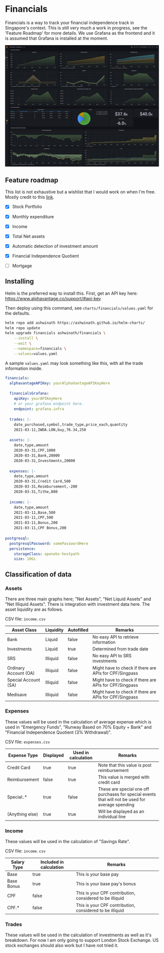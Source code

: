 # Financials

Financials is a way to track your financial independence track in Singapore's context. This is still very much a work in progress, see the 'Feature Roadmap' for more details. We use Grafana as the frontend and it is assumed that Grafana is installed at the moment.

![](./img/sample-screenshot.png)

## Feature roadmap

This list is not exhaustive but a wishlist that I would work on when I'm free. Mostly credit to this [link](https://www.reddit.com/r/singaporefi/comments/p9p668/the_vital_ratios_to_track_on_your_journey_to/).

- [x] Stock Portfolio
- [x] Monthly expenditure
- [x] Income
- [x] Total Net assets
- [x] Automatic detection of investment amount
- [x] Financial Independence Quotient
- [ ] Mortgage


## Installing

Helm is the preferred way to install this. First, get an API key here: https://www.alphavantage.co/support/#api-key

Then deploy using this command, see `charts/financials/values.yaml` for the defaults.

```bash
helm repo add ashwinath https://ashwinath.github.io/helm-charts/
helm repo update
helm upgrade financials ashwinath/financials \
    --install \
    --wait \
    --namespace=financials \
    --values=values.yaml
```

A sample `values.yaml` may look something like this, with all the trade information inside.

```yaml
financials:
  alphavantageAPIKey: yourAlphaVantageAPIKeyHere

  financialsGrafana:
    apiKey: yourAPIKeyHere
    # or your grafana endpoint here.
    endpoint: grafana.infra

  trades: |-
    date_purchased,symbol,trade_type,price_each,quantity
    2021-03-11,IWDA.LON,buy,76.34,250

  assets: |-
    date,type,amount
    2020-03-31,CPF,1000
    2020-03-31,Bank,20000
    2020-03-31,Investments,20000

  expenses: |-
    date,type,amount
    2020-03-31,Credit Card,500
    2020-03-31,Reimbursement,-200
    2020-03-31,Tithe,800

  income: |-
    date,type,amount
    2021-03-11,Base,500
    2021-03-11,CPF,500
    2021-03-11,Bonus,200
    2021-03-11,CPF Bonus,200

postgresql:
  postgresqlPassword: somePasswordHere
  persistence:
    storageClass: openebs-hostpath
    size: 10Gi
```

## Classification of data

### Assets

There are three main graphs here; "Net Assets", "Net Liquid Assets" and "Net Illiquid Assets". There is integration with investment data here. The asset liquidity are as follows.

CSV file: `income.csv`

| Asset Class           | Liquidity | Autofilled | Remarks                                                |
| --------------------- | --------- | ---------- | ------------------------------------------------------ |
| Bank                  | Liquid    | false      | No easy API to retrieve information                    |
| Investments           | Liquid    | true       | Determined from trade date                             |
| SRS                   | Illiquid  | false      | No easy API to SRS investments                         |
| Ordinary Account (OA) | Illiquid  | false      | Might have to check if there are APIs for CPF/Singpass |
| Special Account (SA)  | Illiquid  | false      | Might have to check if there are APIs for CPF/Singpass |
| Medisave              | Illiquid  | false      | Might have to check if there are APIs for CPF/Singpass |

### Expenses

These values will be used in the calculation of average expense which is used in "Emergency Funds", "Runway Based on 70% Equity + Bank" and "Financial Independence Quotient (3% Withdrawal)".

CSV file: `expenses.csv`

| Expense Type    | Displayed | Used in calculation | Remarks                                                                                           |
| ----------------| --------- | ------------------- | ------------------------------------------------------------------------------------------------- |
| Credit Card     | true      | true                | Note that this value is post reimbursement                                                        |
| Reimbursement   | false     | true                | This value is merged with credit card                                                             |
| Special:.\*     | true      | false               | These are special one off purchases for special events that will not be used for average spending |
| (Anything else) | true      | true                | Will be displayed as an individual line                                                           |

### Income

These values will be used in the calculation of "Savings Rate".

CSV file: `income.csv`

| Salary Type          | Included in calculation | Remarks                                                  |
| -------------------- | ----------------------- | -------------------------------------------------------- |
| Base                 | true                    | This is your base pay                                    |
| Base Bonus           | true                    | This is your base pay's bonus                            |
| CPF                  | false                   | This is your CPF contribution, considered to be illiquid |
| CPF.\*               | false                   | This is your CPF contribution, considered to be illiquid |

### Trades

These values will be used in the calculation of investments as well as it's breakdown. For now I am only going to support London Stock Exchange. US stock exchanges should also work but I have not tried it.
